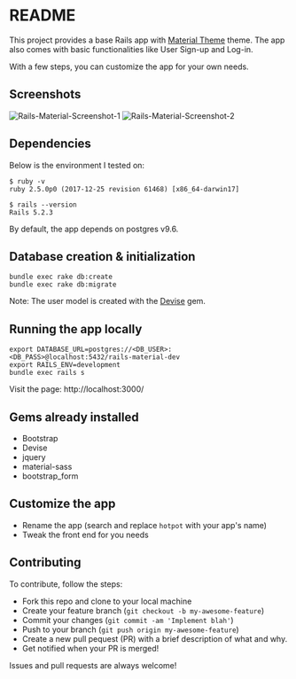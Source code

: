# README

This project provides a base Rails app with [Material Theme](https://daemonite.github.io/material/) theme. The app also comes with basic
functionalities like User Sign-up and Log-in.

With a few steps, you can customize the app for your own needs.

## Screenshots
![Rails-Material-Screenshot-1](https://user-images.githubusercontent.com/2715151/52524310-a13f9e00-2c69-11e9-8c2d-4f52aad082ce.png)
![Rails-Material-Screenshot-2](https://user-images.githubusercontent.com/2715151/52524311-a13f9e00-2c69-11e9-8772-da3207b5fa24.png)

## Dependencies

Below is the environment I tested on:

```
$ ruby -v
ruby 2.5.0p0 (2017-12-25 revision 61468) [x86_64-darwin17]

$ rails --version
Rails 5.2.3

```

By default, the app depends on postgres v9.6.

## Database creation & initialization

```
bundle exec rake db:create
bundle exec rake db:migrate
```

Note: The user model is created with the
[Devise](https://github.com/plataformatec/devise) gem.

## Running the app locally


```
export DATABASE_URL=postgres://<DB_USER>:<DB_PASS>@localhost:5432/rails-material-dev
export RAILS_ENV=development
bundle exec rails s
```

Visit the page: http://localhost:3000/

## Gems already installed

- Bootstrap
- Devise
- jquery
- material-sass
- bootstrap_form

## Customize the app

- Rename the app (search and replace `hotpot` with your app's name)
- Tweak the front end for you needs

## Contributing

To contribute, follow the steps:

- Fork this repo and clone to your local machine
- Create your feature branch (`git checkout -b my-awesome-feature`)
- Commit your changes (`git commit -am 'Implement blah'`)
- Push to your branch (`git push origin my-awesome-feature`)
- Create a new pull pequest (PR) with a brief description of what and why.
- Get notified when your PR is merged!

Issues and pull requests are always welcome!
